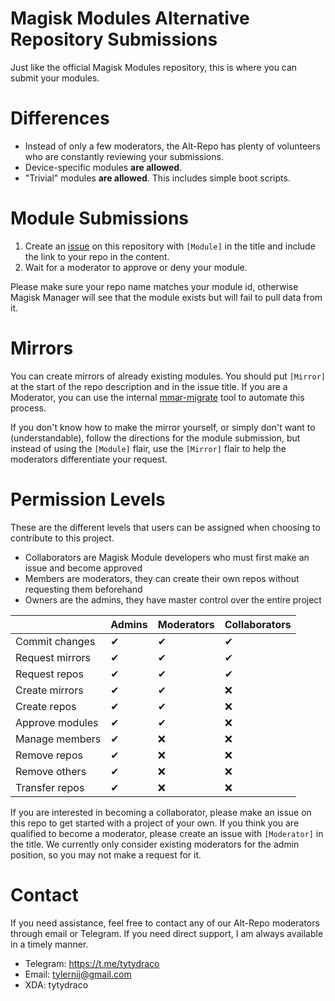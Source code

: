 # Magisk Modules Alternative Repository Submissions
Just like the official Magisk Modules repository, this is where you can submit your modules.

# Differences
* Instead of only a few moderators, the Alt-Repo has plenty of volunteers who are constantly reviewing your submissions.
* Device-specific modules **are allowed**.
* "Trivial" modules **are allowed**. This includes simple boot scripts.

# Module Submissions
1. Create an [issue](https://github.com/Magisk-Modules-Alt-Repo/submission/issues) on this repository with `[Module]` in the title and include the link to your repo in the content.
2. Wait for a moderator to approve or deny your module.

Please make sure your repo name matches your module id, otherwise Magisk Manager will see that the module exists but will fail to pull data from it.

# Mirrors
You can create mirrors of already existing modules. You should put `[Mirror]` at the start of the repo description and in the issue title. If you are a Moderator, you can use the internal [mmar-migrate](https://github.com/Magisk-Modules-Alt-Repo/mmar-migrate) tool to automate this process.

If you don't know how to make the mirror yourself, or simply don't want to (understandable), follow the directions for the module submission, but instead of using the `[Module]` flair, use the `[Mirror]` flair to help the moderators differentiate your request.

# Permission Levels
These are the different levels that users can be assigned when choosing to contribute to this project.

* Collaborators are Magisk Module developers who must first make an issue and become approved
* Members are moderators, they can create their own repos without requesting them beforehand
* Owners are the admins, they have master control over the entire project

|                 	| Admins 	| Moderators 	| Collaborators 	|
|-----------------	|--------	|---------	|---------------	|
| Commit changes  	|    ✔   	|    ✔    	|       ✔       	|
| Request mirrors 	|    ✔   	|    ✔    	|       ✔       	|
| Request repos   	|    ✔   	|    ✔    	|       ✔       	|
| Create mirrors  	|    ✔   	|    ✔    	|       ❌       	|
| Create repos    	|    ✔   	|    ✔    	|       ❌       	|
| Approve modules  	|    ✔   	|    ✔    	|       ❌       	|
| Manage members  	|    ✔   	|    ❌    	|       ❌       	|
| Remove repos    	|    ✔   	|    ❌    	|       ❌       	|
| Remove others   	|    ✔   	|    ❌    	|       ❌       	|
| Transfer repos  	|    ✔   	|    ❌    	|       ❌       	|

If you are interested in becoming a collaborator, please make an issue on this repo to get started with a project of your own. If you think you are qualified to become a moderator, please create an issue with `[Moderator]` in the title. We currently only consider existing moderators for the admin position, so you may not make a request for it.

# Contact
If you need assistance, feel free to contact any of our Alt-Repo moderators through email or Telegram. If you need direct support, I am always available in a timely manner.

* Telegram: https://t.me/tytydraco
* Email: tylernij@gmail.com
* XDA: tytydraco

